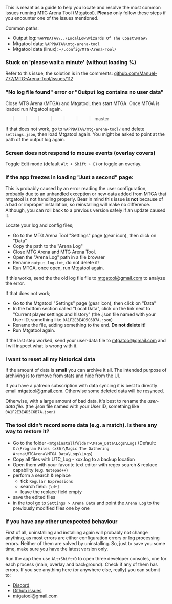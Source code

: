 This is meant as a guide to help you locate and resolve the most common issues running MTG Arena Tool (Mtgatool). **Please** only follow these steps if you encounter one of the issues mentioned.

Common paths:
- Output log: `%APPDATA%\..\LocalLow\Wizards Of The Coast\MTGA\`
- Mtgatool data: `%APPDATA%\mtg-arena-tool`
- Mtgatool data (linux): `~/.config/MTG-Arena-Tool/`

### Stuck on 'please wait a minute' (without loading %)

Refer to this issue, the solution is in the comments:
[github.com/Manuel-777/MTG-Arena-Tool/issues/112](https://github.com/Manuel-777/MTG-Arena-Tool/issues/112)

### "No log file found" error or "Output log contains no user data"

Close MTG Arena (MTGA) and Mtgatool, then start MTGA. Once MTGA is loaded run Mtgatool again.
>>>>>>> master

If that does not work, go to `%APPDATA%/mtg-arena-tool/` and delete `settings.json`, then load Mtgatool again.
You might be asked to point at the path of the output log again.

### Screen does not respond to mouse events (overlay covers)

Toggle Edit mode (default `Alt + Shift + E`) or toggle an overlay.

### If the app freezes in loading "Just a second" page:
This is probably caused by an error reading the user configuration, probably due to an unhandled exception or new data added from MTGA that mtgatool is not handling properly. Bear in mind this issue is **not** because of a bad or improper installation, so reinstalling will make no difference. Although, you can roll back to a previous version safely if an update caused it.

Locate your log and config files;
- Go to the MTG Arena Tool "Settings" page (gear icon), then click on "Data"
- Copy the path to the "Arena Log"
- Close MTG Arena and MTG Arena Tool.
- Open the "Arena Log" path in a file browser
- Rename `output_log.txt`, do not delete it!
- Run MTGA, once open, run Mtgatool again.

If this works, send the the old log file file to [mtgatool@gmail.com](mailto:mtgatool@gmail.com) to analyze the error.

If that does not work;
- Go to the Mtgatool "Settings" page (gear icon), then click on "Data"
- In the bottom section called "Local Data", click on the link next to "Current player settings and history" (the .json file named with your User ID, something like `0A1F2E3E4D5C6B7A.json`)
- Rename the file, adding something to the end. **Do not delete it!**
- Run Mtgatool again.

If the last step worked, send your user-data file to [mtgatool@gmail.com](mailto:mtgatool@gmail.com) and I will inspect what is wrong with it.

### I want to reset all my historical data

If the amount of data is __small__ you can archive it all. The intended purpose of archiving is to remove from stats and hide from the UI.

If you have a patreon subscription with data syncing it is best to directly email [mtgatool@gmail.com](mailto:mtgatool@gmail.com). Otherwise some deleted data will be resynced.

Otherwise, with a large amount of bad data, it's best to rename the *user-data file*. (the .json file named with your User ID, something like `0A1F2E3E4D5C6B7A.json`)

### The tool didn't record some data (e.g. a match). Is there any way to restore it?
- Go to the folder `<mtgainstallfolder>\MTGA_Data\Logs\Logs` (Default: `C:\Program Files (x86)\Magic The Gathering Arena\MTGArena\MTGA_Data\Logs\Logs`)
- Copy all files with UTC_Log - xxx.log to a backup location
- Open them with your favorite text editor with regex search & replace capability (e.g. `Notepad++`)
- perform a search & replace 
  - tick `Regular Expressions` 
  - search field: `[\d+]`
  - leave the replace field empty
- save the edited files
- in the tool go to `Settings > Arena Data` and point the `Arena Log` to the previously modified files one by one

### If you have any other unexpected behaviour

First of all, uninstalling and installing again will probably not change anything, as most errors are either configuration errors or log processing errors. Neither of them are solved by uninstalling. So, just to save you some time, make sure you have the latest version only.

Run the app then use `Alt+Shift+D` to open three developer consoles, one for each process (main, overlay and background).
Check if any of them has errors. If you see anything here (or anywhere else, really) you can submit to:
- [Discord](https://discord.gg/K9bPkJy)
- [Github issues](https://github.com/Manuel-777/MTG-Arena-Tool/issues)
- [mtgatool@gmail.com](mailto:mtgatool@gmail.com)
